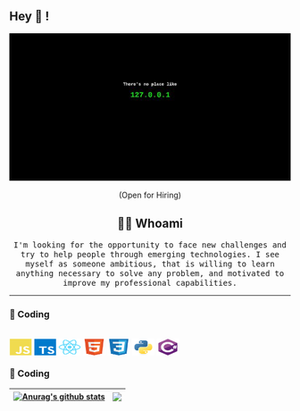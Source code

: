 
## Hey 👋 !

<div align="center">
  <img src="https://github.com/Teixa-droid/Teixa-droid/blob/main/gitimages/JKJjW3o.jpg" alt="header"/>
</div>
<p align="center"> (Open for Hiring)</p>

<h2 align="center"> 👨‍💻 Whoami</h2>
<p align="center">
  <samp>I'm looking for the opportunity to face new challenges and try to help people through emerging technologies. I see myself as someone ambitious, that is willing to learn anything necessary to solve any problem, and motivated to improve my professional capabilities.
  </samp>
</p>

<hr>

### 🚀 Coding

<div style="display: inline_block"><br>
  <img align="center" alt="Teixa-Js" height="30" width="40" src="https://raw.githubusercontent.com/devicons/devicon/master/icons/javascript/javascript-plain.svg">
  <img align="center" alt="Teixa-Ts" height="30" width="40" src="https://raw.githubusercontent.com/devicons/devicon/master/icons/typescript/typescript-plain.svg">
  <img align="center" alt="Teixa-React" height="30" width="40" src="https://raw.githubusercontent.com/devicons/devicon/master/icons/react/react-original.svg">
  <img align="center" alt="Teixa-HTML" height="30" width="40" src="https://raw.githubusercontent.com/devicons/devicon/master/icons/html5/html5-original.svg">
  <img align="center" alt="Teixa-CSS" height="30" width="40" src="https://raw.githubusercontent.com/devicons/devicon/master/icons/css3/css3-original.svg">
  <img align="center" alt="Teixa-Python" height="30" width="40" src="https://raw.githubusercontent.com/devicons/devicon/master/icons/python/python-original.svg">
  <img align="center" alt="Teixa-Csharp" height="30" width="40" src="https://raw.githubusercontent.com/devicons/devicon/master/icons/csharp/csharp-original.svg">
</div>


### 🚀 Coding
 | <a href="https://github.com/Teixa-droid/github-readme-stats"><img align="center" src="https://github-readme-stats.vercel.app/api?username=Teixa-droid&show_icons=true&include_all_commits=true&theme=discord_old_blurple&hide_border=true" alt="Anurag's github stats" /></a> | <a href="https://github.com/Teixa-droid/github-readme-stats"><img align="center" src="https://github-readme-stats.vercel.app/api/top-langs/?username=Teixa-droid&layout=compact&theme=discord_old_blurple&hide_border=true" /></a> |
| ------------- | ------------- |
